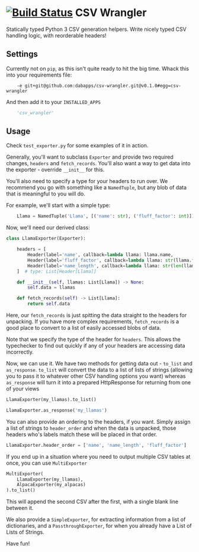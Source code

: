 [![Build Status](https://travis-ci.com/dabapps/csv-wrangler.svg?token=apzD3FKHpTNKHAtAu9xC&branch=master)](https://travis-ci.com/dabapps/csv-wrangler)
CSV Wrangler
===================
Statically typed Python 3 CSV generation helpers.
Write nicely typed CSV handling logic, with reorderable headers!

Settings
--------

Currently not on `pip`, as this isn't quite ready to hit the big time.  Whack this into your requirements file:

```
    -e git+git@github.com:dabapps/csv-wrangler.git@v0.1.0#egg=csv-wrangler
```

And then add it to your `INSTALLED_APPS`

```python
    'csv_wrangler'
```

Usage
-----

Check `test_exporter.py` for some examples of it in action.

Generally, you'll want to subclass `Exporter` and provide two required changes, `headers` and `fetch_records`. You'll also want a way to get data into the exporter - override `__init__` for this.

You'll also need to specify a type for your headers to run over. We recommend you go with something like a `NamedTuple`, but any blob of data that is meaningful to you will do.

For example, we'll start with a simple type:

```python
    Llama = NamedTuple('Llama', [('name': str), ('fluff_factor': int)])
```

Now, we'll need our derived class:

```python
class LlamaExporter(Exporter):

    headers = [
        Header(label='name', callback=lambda llama: llama.name,
        Header(label='fluff_factor', callback=lambda llama: str(llama.fluff_factor)),
        Header(label='name_length', callback=lambda llama: str(len(llama.name))),
    ]  # type: List[Header[Llama]]

    def __init__(self, llamas: List[Llama]) -> None:
        self.data = llamas

    def fetch_records(self) -> List[Llama]:
        return self.data
```

Here, our `fetch_records` is just spitting the data straight to the headers for unpacking. If you have more complex requirements, `fetch_records` is a good place to convert to a list of easily accessed blobs of data.

Note that we specify the type of the header for `headers`. This allows the typechecker to find out quickly if any of your headers are accessing data incorrectly.

Now, we can use it. We have two methods for getting data out - `to_list` and `as_response`.  `to_list` will convert the data to a list of lists of strings (allowing you to pass it to whatever other CSV handling options you want) whereas `as_response` will turn it into a prepared HttpResponse for returning from one of your views

```python
LlamaExporter(my_llamas).to_list()

LlamaExporter.as_response('my_llamas')
```

You can also provide an ordering to the headers, if you want.  Simply assign a list of strings to `header_order` and when the data is unpacked, those headers who's labels match these will be placed in that order.

```python
LlamaExporter.header_order = ['name', 'name_length', 'fluff_factor']
```

If you end up in a situation where you need to output multiple CSV tables at once, you can use `MultiExporter`

```python
MultiExporter(
    LlamaExporter(my_llamas),
    AlpacaExporter(my_alpacas)
).to_list()
```

This will append the second CSV after the first, with a single blank line between it.

We also provide a `SimpleExporter`, for extracting information from a list of dictionaries, and a `PassthroughExporter`, for when you already have a List of Lists of Strings.

Have fun!

